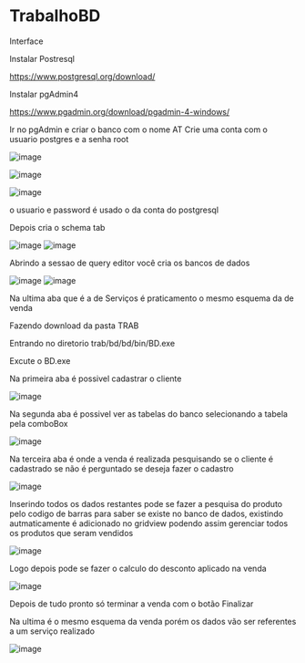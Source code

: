 # TrabalhoBD
Interface
 
 
 Instalar Postresql
 
https://www.postgresql.org/download/


Instalar pgAdmin4

https://www.pgadmin.org/download/pgadmin-4-windows/

Ir no pgAdmin e criar o banco com o nome AT
Crie uma conta com o usuario postgres e a senha root

![image](https://user-images.githubusercontent.com/22657927/127797500-15e213ad-69fa-410b-98d9-c11ce9295f23.png)

![image](https://user-images.githubusercontent.com/22657927/127797535-77a8482b-4cbc-476a-a25d-fd5ee8269671.png)

![image](https://user-images.githubusercontent.com/22657927/127797552-097ebd39-49d0-409d-831a-6030792f1e42.png)

o usuario e password é usado o da conta do postgresql

Depois cria o schema tab

![image](https://user-images.githubusercontent.com/22657927/127797741-6c8bb841-7b31-451d-874e-c8b71026c578.png)
![image](https://user-images.githubusercontent.com/22657927/127799227-45b77c5c-06d4-4b6c-9ec4-56836cbd147d.png)


Abrindo a sessao de query editor você cria os bancos de dados

![image](https://user-images.githubusercontent.com/22657927/127799074-fec8ac6f-93ed-4694-a33f-9152896b7a0a.png)
![image](https://user-images.githubusercontent.com/22657927/127799109-b2d45e38-fa8a-451e-a162-92c17323462c.png)


Na ultima aba que é a de Serviços é praticamento o mesmo esquema da de venda 


Fazendo download da pasta TRAB

Entrando no diretorio trab/bd/bd/bin/BD.exe

Excute o BD.exe

Na primeira aba é possivel cadastrar o cliente 

![image](https://user-images.githubusercontent.com/22657927/127800316-bb224cc5-a719-4873-97b1-130ac0cff2fc.png)

Na segunda aba é possivel ver as tabelas do banco selecionando a tabela pela comboBox

![image](https://user-images.githubusercontent.com/22657927/127802134-d6fe7edc-c968-4119-9643-25972ff7c0d7.png)

Na terceira aba é onde a venda é realizada pesquisando se o cliente é cadastrado se não é perguntado se deseja fazer  o cadastro 

![image](https://user-images.githubusercontent.com/22657927/127804154-f4471817-03f2-4f71-ba70-425711779efc.png)

Inserindo todos os dados restantes pode se fazer a pesquisa do produto pelo codigo de barras para saber se existe no banco de dados, existindo autmaticamente é adicionado 
no gridview podendo assim gerenciar todos os produtos que seram vendidos

![image](https://user-images.githubusercontent.com/22657927/127804133-a6ffce76-fe77-48a8-9cfa-d1a19f294852.png)

Logo depois pode se fazer o calculo do desconto aplicado na venda 

![image](https://user-images.githubusercontent.com/22657927/127802677-154fcfcb-344e-4517-a13a-bd5a72f2265c.png)

Depois de tudo pronto só terminar a venda com o botão Finalizar

Na ultima é o mesmo esquema da venda porém os dados vão ser referentes a um serviço realizado

![image](https://user-images.githubusercontent.com/22657927/127804272-c49b059a-bc32-4424-9572-04086682ac00.png)




